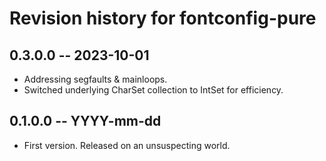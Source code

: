 # Revision history for fontconfig-pure

## 0.3.0.0 -- 2023-10-01

* Addressing segfaults & mainloops.
* Switched underlying CharSet collection to IntSet for efficiency.

## 0.1.0.0 -- YYYY-mm-dd

* First version. Released on an unsuspecting world.
